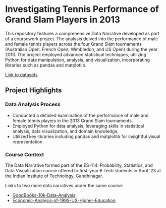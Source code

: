 # Investigating Tennis Performance of Grand Slam Players in 2013

This repository features a comprehensive Data Narrative developed as part of a coursework project. The analysis delved into the performance of male and female tennis players across the four Grand Slam tournaments (Australian Open, French Open, Wimbledon, and US Open) during the year 2013. The project employed advanced statistical techniques, utilizing Python for data manipulation, analysis, and visualization, incorporating libraries such as pandas and matplotlib.

[Link to datasets](https://drive.google.com/file/d/15z75keXTkeNknZ9pGvMyGxPsOB0-Klyk/view?usp=sharing) 
## Project Highlights

### Data Analysis Process
- Conducted a detailed examination of the performance of male and female tennis players in the 2013 Grand Slam tournaments.
- Employed Python for data analysis, leveraging skills in statistical analysis, data visualization, and domain knowledge.
- Utilized key libraries including pandas and matplotlib for insightful visual representation.

### Course Context
The Data Narrative formed part of the ES-114: Probability, Statistics, and Data Visualization course offered to first-year B.Tech students in April '23 at the Indian Institute of Technology, Gandhinagar.

Links to two more data narratives under the same course:
- [GoodBooks-10k-Data-Analysis](https://github.com/Sparky1743/GoodBooks-10k-Data-Analysis).
- [Economic-Analysis-of-1995-US-Higher-Education](https://github.com/Sparky1743/Economic-Analysis-of-1995-US-Higher-Education).
